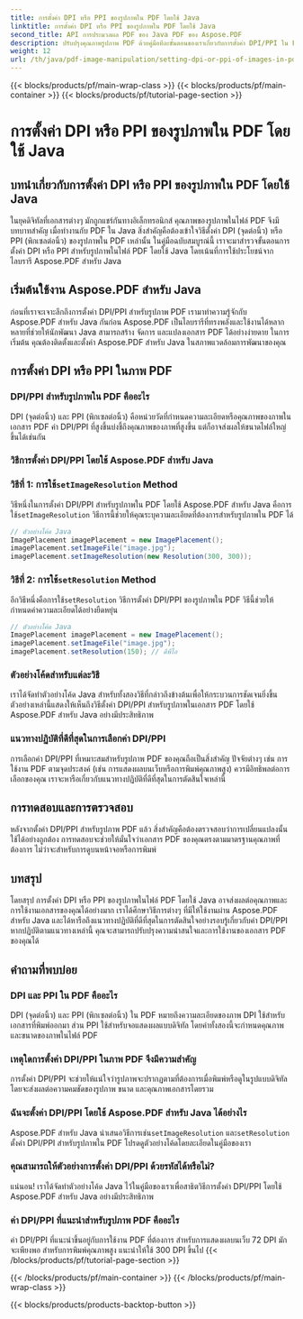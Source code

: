 ```yaml
---
title: การตั้งค่า DPI หรือ PPI ของรูปภาพใน PDF โดยใช้ Java
linktitle: การตั้งค่า DPI หรือ PPI ของรูปภาพใน PDF โดยใช้ Java
second_title: API การประมวลผล PDF ของ Java PDF ของ Aspose.PDF
description: ปรับปรุงคุณภาพรูปภาพ PDF ด้วยคู่มือทีละขั้นตอนของเราเกี่ยวกับการตั้งค่า DPI/PPI ใน PDF โดยใช้ Java เรียนรู้วิธีปรับปรุงเอกสารของคุณสำหรับการพิมพ์และการแสดงผลแบบดิจิทัล
weight: 12
url: /th/java/pdf-image-manipulation/setting-dpi-or-ppi-of-images-in-pdf-using-java/
---
```


{{< blocks/products/pf/main-wrap-class >}}
{{< blocks/products/pf/main-container >}}
{{< blocks/products/pf/tutorial-page-section >}}

# การตั้งค่า DPI หรือ PPI ของรูปภาพใน PDF โดยใช้ Java


## บทนำเกี่ยวกับการตั้งค่า DPI หรือ PPI ของรูปภาพใน PDF โดยใช้ Java

ในยุคดิจิทัลที่เอกสารต่างๆ มักถูกแชร์กันทางอิเล็กทรอนิกส์ คุณภาพของรูปภาพในไฟล์ PDF จึงมีบทบาทสำคัญ เมื่อทำงานกับ PDF ใน Java สิ่งสำคัญคือต้องเข้าใจวิธีตั้งค่า DPI (จุดต่อนิ้ว) หรือ PPI (พิกเซลต่อนิ้ว) ของรูปภาพใน PDF เหล่านั้น ในคู่มือฉบับสมบูรณ์นี้ เราจะมาสำรวจขั้นตอนการตั้งค่า DPI หรือ PPI สำหรับรูปภาพในไฟล์ PDF โดยใช้ Java โดยเน้นที่การใช้ประโยชน์จากไลบรารี Aspose.PDF สำหรับ Java

## เริ่มต้นใช้งาน Aspose.PDF สำหรับ Java

ก่อนที่เราจะเจาะลึกถึงการตั้งค่า DPI/PPI สำหรับรูปภาพ PDF เรามาทำความรู้จักกับ Aspose.PDF สำหรับ Java กันก่อน Aspose.PDF เป็นไลบรารีที่ทรงพลังและใช้งานได้หลากหลายที่ช่วยให้นักพัฒนา Java สามารถสร้าง จัดการ และแปลงเอกสาร PDF ได้อย่างง่ายดาย ในการเริ่มต้น คุณต้องติดตั้งและตั้งค่า Aspose.PDF สำหรับ Java ในสภาพแวดล้อมการพัฒนาของคุณ

## การตั้งค่า DPI หรือ PPI ในภาพ PDF

### DPI/PPI สำหรับรูปภาพใน PDF คืออะไร

DPI (จุดต่อนิ้ว) และ PPI (พิกเซลต่อนิ้ว) คือหน่วยวัดที่กำหนดความละเอียดหรือคุณภาพของภาพในเอกสาร PDF ค่า DPI/PPI ที่สูงขึ้นบ่งชี้ถึงคุณภาพของภาพที่สูงขึ้น แต่ก็อาจส่งผลให้ขนาดไฟล์ใหญ่ขึ้นได้เช่นกัน

### วิธีการตั้งค่า DPI/PPI โดยใช้ Aspose.PDF สำหรับ Java

###  วิธีที่ 1: การใช้`setImageResolution` Method

 วิธีหนึ่งในการตั้งค่า DPI/PPI สำหรับรูปภาพใน PDF โดยใช้ Aspose.PDF สำหรับ Java คือการใช้`setImageResolution` วิธีการนี้ช่วยให้คุณระบุความละเอียดที่ต้องการสำหรับรูปภาพใน PDF ได้

```java
// ตัวอย่างโค้ด Java
ImagePlacement imagePlacement = new ImagePlacement();
imagePlacement.setImageFile("image.jpg");
imagePlacement.setImageResolution(new Resolution(300, 300));
```

###  วิธีที่ 2: การใช้`setResolution` Method

 อีกวิธีหนึ่งคือการใช้`setResolution` วิธีการตั้งค่า DPI/PPI ของรูปภาพใน PDF วิธีนี้ช่วยให้กำหนดค่าความละเอียดได้อย่างยืดหยุ่น

```java
// ตัวอย่างโค้ด Java
ImagePlacement imagePlacement = new ImagePlacement();
imagePlacement.setImageFile("image.jpg");
imagePlacement.setResolution(150); // ดีพีไอ
```

### ตัวอย่างโค้ดสำหรับแต่ละวิธี

เราได้จัดทำตัวอย่างโค้ด Java สำหรับทั้งสองวิธีที่กล่าวถึงข้างต้นเพื่อให้กระบวนการชัดเจนยิ่งขึ้น ตัวอย่างเหล่านี้แสดงให้เห็นถึงวิธีตั้งค่า DPI/PPI สำหรับรูปภาพในเอกสาร PDF โดยใช้ Aspose.PDF สำหรับ Java อย่างมีประสิทธิภาพ

### แนวทางปฏิบัติที่ดีที่สุดในการเลือกค่า DPI/PPI

การเลือกค่า DPI/PPI ที่เหมาะสมสำหรับรูปภาพ PDF ของคุณถือเป็นสิ่งสำคัญ ปัจจัยต่างๆ เช่น การใช้งาน PDF ตามจุดประสงค์ (เช่น การแสดงผลบนเว็บหรือการพิมพ์คุณภาพสูง) ควรมีอิทธิพลต่อการเลือกของคุณ เราจะหารือเกี่ยวกับแนวทางปฏิบัติที่ดีที่สุดในการตัดสินใจเหล่านี้

## การทดสอบและการตรวจสอบ

หลังจากตั้งค่า DPI/PPI สำหรับรูปภาพ PDF แล้ว สิ่งสำคัญคือต้องตรวจสอบว่าการเปลี่ยนแปลงนั้นใช้ได้อย่างถูกต้อง การทดสอบจะช่วยให้มั่นใจว่าเอกสาร PDF ของคุณตรงตามมาตรฐานคุณภาพที่ต้องการ ไม่ว่าจะสำหรับการดูบนหน้าจอหรือการพิมพ์

## บทสรุป

โดยสรุป การตั้งค่า DPI หรือ PPI ของรูปภาพในไฟล์ PDF โดยใช้ Java อาจส่งผลต่อคุณภาพและการใช้งานเอกสารของคุณได้อย่างมาก เราได้ศึกษาวิธีการต่างๆ ที่มีให้ใช้งานผ่าน Aspose.PDF สำหรับ Java และได้หารือถึงแนวทางปฏิบัติที่ดีที่สุดในการตัดสินใจอย่างรอบรู้เกี่ยวกับค่า DPI/PPI หากปฏิบัติตามแนวทางเหล่านี้ คุณจะสามารถปรับปรุงความน่าสนใจและการใช้งานของเอกสาร PDF ของคุณได้

## คำถามที่พบบ่อย

### DPI และ PPI ใน PDF คืออะไร

DPI (จุดต่อนิ้ว) และ PPI (พิกเซลต่อนิ้ว) ใน PDF หมายถึงความละเอียดของภาพ DPI ใช้สำหรับเอกสารที่พิมพ์ออกมา ส่วน PPI ใช้สำหรับจอแสดงผลแบบดิจิทัล โดยค่าทั้งสองนี้จะกำหนดคุณภาพและขนาดของภาพในไฟล์ PDF

### เหตุใดการตั้งค่า DPI/PPI ในภาพ PDF จึงมีความสำคัญ

การตั้งค่า DPI/PPI จะช่วยให้แน่ใจว่ารูปภาพจะปรากฏตามที่ต้องการเมื่อพิมพ์หรือดูในรูปแบบดิจิทัล โดยจะส่งผลต่อความคมชัดของรูปภาพ ขนาด และคุณภาพเอกสารโดยรวม

### ฉันจะตั้งค่า DPI/PPI โดยใช้ Aspose.PDF สำหรับ Java ได้อย่างไร

 Aspose.PDF สำหรับ Java นำเสนอวิธีการเช่น`setImageResolution` และ`setResolution` ตั้งค่า DPI/PPI สำหรับรูปภาพใน PDF โปรดดูตัวอย่างโค้ดโดยละเอียดในคู่มือของเรา

### คุณสามารถให้ตัวอย่างการตั้งค่า DPI/PPI ด้วยรหัสได้หรือไม่?

แน่นอน! เราได้จัดทำตัวอย่างโค้ด Java ไว้ในคู่มือของเราเพื่อสาธิตวิธีการตั้งค่า DPI/PPI โดยใช้ Aspose.PDF สำหรับ Java อย่างมีประสิทธิภาพ

### ค่า DPI/PPI ที่แนะนำสำหรับรูปภาพ PDF คืออะไร

ค่า DPI/PPI ที่แนะนำขึ้นอยู่กับการใช้งาน PDF ที่ต้องการ สำหรับการแสดงผลบนเว็บ 72 DPI มักจะเพียงพอ สำหรับการพิมพ์คุณภาพสูง แนะนำให้ใช้ 300 DPI ขึ้นไป
{{< /blocks/products/pf/tutorial-page-section >}}

{{< /blocks/products/pf/main-container >}}
{{< /blocks/products/pf/main-wrap-class >}}

{{< blocks/products/products-backtop-button >}}
